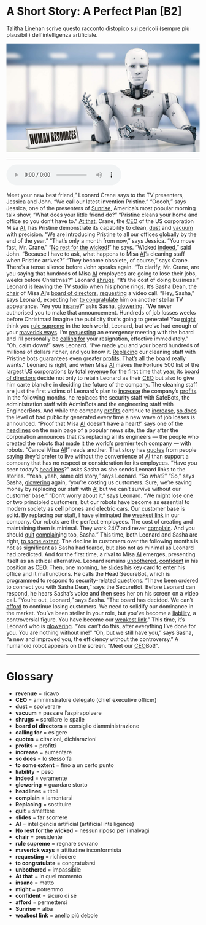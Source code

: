 # A Short Story: A Perfect Plan   [B2]

Talitha Linehan scrive questo racconto distopico sui pericoli (sempre più plausibili) dell'intelligenza artificiale.

![](A%20Short%20Story%20A%20Perfect%20Plan.jpg)

--------------

<div>
<audio controls autoplay>
    <source src="https://raw.githubusercontent.com/dartie/speakup/main/2023-05/A%20Short%20Story%20A%20Perfect%20Plan.mp3" type="audio/mpeg">
</audio>
</div>


Meet your new best friend,” Leonard Crane says to the TV presenters, Jessica and John. “We call our latest invention Pristine.”
“Ooooh,” says Jessica, one of the presenters of [Sunrise](## "alba"), America’s most popular morning talk show, “What does your little friend do?”
“Pristine cleans your home and office so you don’t have to.” [At that](## "in quel momento"), Crane, the [CEO](## "amministratore delegato (chief executive officer)") of the US corporation Misa [AI](## "inteligencia artificial (artificial intelligence)"), has Pristine demonstrate its capability to clean, [dust](## "spolverare") and [vacuum](## "passare l’aspirapolvere") with precision. “We are introducing Pristine to all our offices globally by the end of the year.”
“That’s only a month from now,” says Jessica. “You move fast, Mr. Crane.”
“[No rest for the wicked](## "nessun riposo per i malvagi")!” he says.
“Wicked [indeed](## "veramente"),” said John. “Because I have to ask, what happens to Misa [AI](## "inteligencia artificial (artificial intelligence)")’s cleaning staff when Pristine arrives?”
“They become obsolete, of course,” says Crane.
There’s a tense silence before John speaks again. “To clarify, Mr. Crane, are you saying that hundreds of Misa [AI](## "inteligencia artificial (artificial intelligence)") employees are going to lose their jobs, weeks before Christmas?”
Leonard [shrugs](## "scrollare le spalle"). “It’s the cost of doing business.”
Leonard is leaving the TV studio when his phone rings. It’s Sasha Dean, the [chair](## "presidente") of Misa [AI](## "inteligencia artificial (artificial intelligence)")’s [board of directors](## "consiglio d’amministrazione"), [requesting](## "richiedere") a video call.
“Hey, Sasha,” says Leonard, expecting her [to congratulate](## "congratularsi") him on another stellar TV appearance.
“Are you [insane](## "matto")?” asks Sasha, [glowering](## "guardare storto"). “We never authorised you to make that announcement. Hundreds of job losses weeks before Christmas! Imagine the publicity that’s going to generate! You [might](## "potremmo") think you [rule supreme](## "regnare sovrano") in the tech world, Leonard, but we’ve had enough of your [maverick ways](## "attitudine inconformista"). I’m [requesting](## "richiedere") an emergency meeting with the board and I’ll personally be [calling for](## "esigere") your resignation, effective immediately.”
“Oh, calm down!” says Leonard. “I’ve made you and your board hundreds of millions of dollars richer, and you know it. [Replacing](## "sostituire") our cleaning staff with Pristine bots guarantees even greater [profits](## "profitti"). That’s all the board really wants.”
Leonard is right, and when Misa [AI](## "inteligencia artificial (artificial intelligence)") makes the Fortune 500 list of the largest US corporations by total [revenue](## "ricavo") for the first time that year, its [board of directors](## "consiglio d’amministrazione") decide not only to retain Leonard as their [CEO](## "amministratore delegato (chief executive officer)") but also to give him carte blanche in deciding the future of the company.
The cleaning staff are just the first victims of Leonard’s plan to [increase](## "aumentare") the company’s [profits](## "profitti"). In the following months, he replaces the security staff with SafeBots, the administration staff with AdminBots and the engineering staff with EngineerBots. And while the company [profits](## "profitti") continue to [increase](## "aumentare"), [so does](## "lo stesso fa") the level of bad publicity generated every time a new wave of job losses is announced.
“Proof that Misa [AI](## "inteligencia artificial (artificial intelligence)") doesn’t have a heart!” says one of the [headlines](## "titoli") on the main page of a popular news site, the day after the corporation announces that it’s replacing all its engineers — the people who created the robots that made it the world’s premier tech company — with robots.
“Cancel Misa [AI](## "inteligencia artificial (artificial intelligence)")!” reads another. That story has [quotes](## "citazioni, dichiarazioni") from people saying they’d prefer to live without the convenience of [AI](## "inteligencia artificial (artificial intelligence)") than support a company that has no respect or consideration for its employees.
“Have you seen today’s [headlines](## "titoli")?” asks Sasha as she sends Leonard links to the stories.
“Yeah, yeah, same old story,” says Leonard. “So what?”
“So,” says Sasha, [glowering](## "guardare storto") again, “you’re costing us customers. Sure, we’re saving money by replacing our staff with [AI](## "inteligencia artificial (artificial intelligence)") but we can’t survive without our customer base.”
“Don’t worry about it,” says Leonard. “We [might](## "potremmo") lose one or two principled customers, but our robots have become as essential to modern society as cell phones and electric cars. Our customer base is solid. By replacing our staff, I have eliminated the [weakest link](## "anello più debole") in our company. Our robots are the perfect employees. The cost of creating and maintaining them is minimal. They work 24/7 and never [complain](## "lamentarsi"). And you should [quit](## "smettere") [complain](## "lamentarsi")ing too, Sasha.”
This time, both Leonard and Sasha are right, [to some extent](## "fino a un certo punto"). The decline in customers over the following months is not as significant as Sasha had feared, but also not as minimal as Leonard had predicted. And for the first time, a rival to Misa [AI](## "inteligencia artificial (artificial intelligence)") emerges, presenting itself as an ethical alternative.
Leonard remains [unbothered](## "impassibile"), [confident](## "sicuro di sé") in his position as [CEO](## "amministratore delegato (chief executive officer)"). Then, one morning, he [slides](## "far scorrere") his key card to enter his office and it malfunctions. He calls the Head SecureBot, which is programmed to respond to security-related questions.
“I have been ordered to connect you with Sasha Dean,” says the SecureBot.
Before Leonard can respond, he hears Sasha’s voice and then sees her on his screen on a video call.
“You’re out, Leonard,” says Sasha. “The board has decided. We can’t [afford](## "permettersi") to continue losing customers. We need to solidify our dominance in the market. You’ve been stellar in your role, but you’ve become a [liability](## "peso"), a controversial figure. You have become our [weakest link](## "anello più debole").”
This time, it’s Leonard who is [glowering](## "guardare storto"). “You can’t do this, after everything I’ve done for you. You are nothing without me!”
“Oh, but we still have you,” says Sasha, “a new and improved you, the efficiency without the controversy.” A humanoid robot appears on the screen. “Meet our [CEO](## "amministratore delegato (chief executive officer)")Bot!”.

--------------

<div style = "display:block; clear:both; page-break-after:always;"></div>

# Glossary
* **revenue** = ricavo
* **CEO** = amministratore delegato (chief executive officer)
* **dust** = spolverare
* **vacuum** = passare l’aspirapolvere
* **shrugs** = scrollare le spalle
* **board of directors** = consiglio d’amministrazione
* **calling for** = esigere
* **quotes** = citazioni, dichiarazioni
* **profits** = profitti
* **increase** = aumentare
* **so does** = lo stesso fa
* **to some extent** = fino a un certo punto
* **liability** = peso
* **indeed** = veramente
* **glowering** = guardare storto
* **headlines** = titoli
* **complain** = lamentarsi
* **Replacing** = sostituire
* **quit** = smettere
* **slides** = far scorrere
* **AI** = inteligencia artificial (artificial intelligence)
* **No rest for the wicked** = nessun riposo per i malvagi
* **chair** = presidente
* **rule supreme** = regnare sovrano
* **maverick ways** = attitudine inconformista
* **requesting** = richiedere
* **to congratulate** = congratularsi
* **unbothered** = impassibile
* **At that** = in quel momento
* **insane** = matto
* **might** = potremmo
* **confident** = sicuro di sé
* **afford** = permettersi
* **Sunrise** = alba
* **weakest link** = anello più debole
